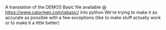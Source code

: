 A translation of the DEMOS Basic file available @ https://www.calormen.com/jsbasic/ into python
We're trying to make it as accurate as possible with a few exceptions (like to make stuff actually work or to make it a little better)